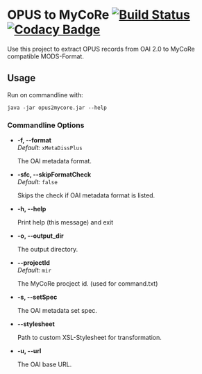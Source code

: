 # OPUS to MyCoRe [![Build Status](https://travis-ci.org/MyCoRe-Org/opus2mycore.svg?branch=master)](https://travis-ci.org/MyCoRe-Org/opus2mycore) [![Codacy Badge](https://api.codacy.com/project/badge/Grade/39b52bf6dd0c4130a7e003ffee4336bf)](https://www.codacy.com/app/MyCoRe/opus2mycore?utm_source=github.com&amp;utm_medium=referral&amp;utm_content=MyCoRe-Org/opus2mycore&amp;utm_campaign=Badge_Grade)

 Use this project to extract OPUS records from OAI 2.0 to MyCoRe compatible MODS-Format.
 
## Usage

Run on commandline with:
```shell
java -jar opus2mycore.jar --help
```

### Commandline Options

* **-f, --format**<br />
  *Default:* `xMetaDissPlus`<br />
  
  The OAI metadata format.

* **-sfc, --skipFormatCheck**<br />
  *Default:* `false`<br />
  
  Skips the check if OAI metadata format is listed.
    
* **-h, --help**<br />

  Print help (this message) and exit
  
* **-o, --output_dir**<br />
  
  The output directory.

* **--projectId**<br />
  *Default:* `mir`<br />
  
  The MyCoRe procject id. (used for command.txt)

* **-s, --setSpec**<br />

  The OAI metadata set spec.
  
* **--stylesheet**<br />
  
  Path to custom XSL-Stylesheet for transformation.
  
* **-u, --url**<br />
  
  The OAI base URL.

